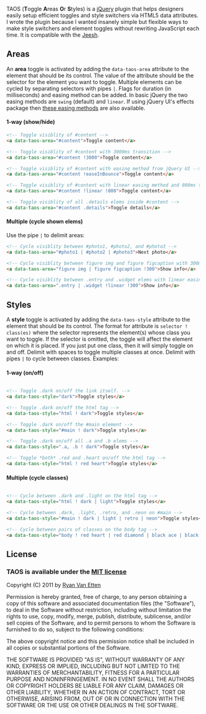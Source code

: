 TAOS (**T**oggle **A**reas **O**r **S**tyles) is a [jQuery](http://jquery.com) plugin that helps designers easily setup efficient toggles and style switchers via HTML5 data attributes. I wrote the plugin because I wanted insanely simple but flexible ways to make style switchers and element toggles without rewriting JavaScript each time. It is compatible with the [Jeesh](ender.no.de/#jeesh).

## Areas 

An **area** toggle is activated by adding the `data-taos-area` attribute to the element that should be its control. The value of the attribute should be the selector for the element you want to toggle. Multiple elements can be cycled by separating selectors with pipes `|`. Flags for duration (in milliseconds) and easing method can be added. In basic jQuery the two easing methods are `swing` (default) and `linear`. If using jQuery UI's effects package then [these easing methods](http://jqueryui.com/demos/effect/easing.html) are also available.

#### 1-way (show/hide)


```html
<!-- Toggle visiblity of #content -->
<a data-taos-area="#content">Toggle content</a>

<!-- Toggle visiblity of #content with 3000ms transition -->
<a data-taos-area="#content !3000">Toggle content</a>

<!-- Toggle visiblity of #content with easing method from jQuery UI -->
<a data-taos-area="#content !easeInBounce">Toggle content</a>

<!-- Toggle visiblity of #content with linear easing method and 800ms transition -->
<a data-taos-area="#content !linear !800">Toggle content</a>

<!-- Toggle visiblity of all .details elems inside #content -->
<a data-taos-area="#content .details">Toggle details</a>
```

#### Multiple (cycle shown elems)

Use the pipe `|` to delimit areas:

```html
<!-- Cycle visiblity between #photo1, #photo2, and #photo3 -->
<a data-taos-area="#photo1 | #photo2 | #photo3">Next photo</a>

<!-- Cycle visiblity between figure img and figure figcaption with 300ms transition -->
<a data-taos-area="figure img | figure figcaption !300">Show info</a>

<!-- Cycle visiblity between .entry and .widget elems with linear easing and 300ms transition -->
<a data-taos-area=".entry | .widget !linear !300">Show info</a>
```

## Styles

A **style** toggle is activated by adding the `data-taos-style` attribute to the element that should be its control. The format for attribute is `selector ! class(es)` where the selector represents the element(s) whose class you want to toggle. If the selector is omitted, the toggle will affect the element on which it is placed. If you just put one class, then it will simply toggle on and off. Delimit with spaces to toggle multiple classes at once. Delimit with pipes `|` to cycle between classes. Examples:

#### 1-way (on/off)
```html

<!-- Toggle .dark on/off the link itself. -->
<a data-taos-style="dark">Toggle styles</a> 

<!-- Toggle .dark on/off the html tag -->
<a data-taos-style="html ! dark">Toggle styles</a> 

<!-- Toggle .dark on/off the #main element -->
<a data-taos-style="#main ! dark">Toggle styles</a> 

<!-- Toggle .dark on/off all .a and .b elems -->
<a data-taos-style=".a, .b ! dark">Toggle styles</a> 

<!-- Toggle *both* .red and .heart on/off the html tag -->
<a data-taos-style="html ! red heart">Toggle styles</a> 
````

#### Multiple (cycle classes)
```html

<!-- Cycle between .dark and .light on the html tag -->
<a data-taos-style="html ! dark | light">Toggle styles</a> 

<!-- Cycle between .dark, .light, .retro, and .neon on #main -->
<a data-taos-style="#main ! dark | light | retro | neon">Toggle styles</a> 

<!-- Cycle between pairs of classes on the body tag -->
<a data-taos-style="body ! red heart | red diamond | black ace | black club">Toggle styles</a> 
````

## License

### TAOS is available under the [MIT license](http://en.wikipedia.org/wiki/MIT_License)

Copyright (C) 2011 by [Ryan Van Etten](https://github.com/ryanve)

Permission is hereby granted, free of charge, to any person obtaining a copy
of this software and associated documentation files (the "Software"), to deal
in the Software without restriction, including without limitation the rights
to use, copy, modify, merge, publish, distribute, sublicense, and/or sell
copies of the Software, and to permit persons to whom the Software is
furnished to do so, subject to the following conditions:

The above copyright notice and this permission notice shall be included in
all copies or substantial portions of the Software.

THE SOFTWARE IS PROVIDED "AS IS", WITHOUT WARRANTY OF ANY KIND, EXPRESS OR
IMPLIED, INCLUDING BUT NOT LIMITED TO THE WARRANTIES OF MERCHANTABILITY,
FITNESS FOR A PARTICULAR PURPOSE AND NONINFRINGEMENT. IN NO EVENT SHALL THE
AUTHORS OR COPYRIGHT HOLDERS BE LIABLE FOR ANY CLAIM, DAMAGES OR OTHER
LIABILITY, WHETHER IN AN ACTION OF CONTRACT, TORT OR OTHERWISE, ARISING FROM,
OUT OF OR IN CONNECTION WITH THE SOFTWARE OR THE USE OR OTHER DEALINGS IN
THE SOFTWARE.